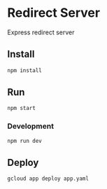 # Redirect Server

Express redirect server

## Install

```bash
npm install
```

## Run

```bash
npm start
```

### Development

```bash
npm run dev
```

## Deploy

```bash
gcloud app deploy app.yaml
```
